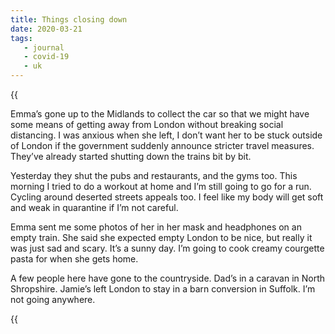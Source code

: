 ```yaml
---
title: Things closing down
date: 2020-03-21
tags:
   - journal
   - covid-19
   - uk
---
```


{{<audio src="/audio/journal/quarantine-order-news.m4a" caption="The PM announces lockdown">}}

Emma’s gone up to the Midlands to collect the car so that we might have some means of getting away from London without breaking social distancing. I was anxious when she left, I don’t want her to be stuck outside of London if the government suddenly announce stricter travel measures. They’ve already started shutting down the trains bit by bit.

Yesterday they shut the pubs and restaurants, and the gyms too. This morning I tried to do a workout at home and I’m still going to go for a run. Cycling around deserted streets appeals too. I feel like my body will get soft and weak in quarantine if I’m not careful.

Emma sent me some photos of her in her mask and headphones on an empty train. She said she expected empty London to be nice, but really it was just sad and scary. It’s a sunny day. I’m going to cook creamy courgette pasta for when she gets home.

A few people here have gone to the countryside. Dad’s in a caravan in North Shropshire. Jamie’s left London to stay in a barn conversion in Suffolk. I’m not going anywhere.

{{<audio src="/audio/journal/lockdown-announcement.m4a" caption="The news anchor reviews the annoucement" >}}
